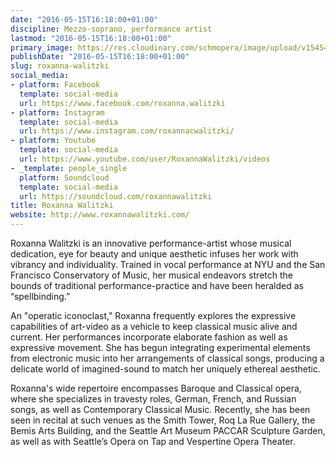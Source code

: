 ```yaml
---
date: "2016-05-15T16:18:00+01:00"
discipline: Mezzo-soprano, performance artist
lastmod: "2016-05-15T16:18:00+01:00"
primary_image: https://res.cloudinary.com/schmopera/image/upload/v1545409169/media/webhook-uploads/1463325418275/2016-05-15---Roxanna-Walitzki.jpg.jpg
publishDate: "2016-05-15T16:18:00+01:00"
slug: roxanna-walitzki
social_media:
- platform: Facebook
  template: social-media
  url: https://www.facebook.com/roxanna.walitzki
- platform: Instagram
  template: social-media
  url: https://www.instagram.com/roxannacwalitzki/
- platform: Youtube
  template: social-media
  url: https://www.youtube.com/user/RoxannaWalitzki/videos
- _template: people_single
  platform: Soundcloud
  template: social-media
  url: https://soundcloud.com/roxannawalitzki
title: Roxanna Walitzki
website: http://www.roxannawalitzki.com/
---
```


Roxanna Walitzki is an innovative performance-artist whose musical dedication, eye for beauty and unique aesthetic infuses her work with vibrancy and individuality. Trained in vocal performance at NYU and the San Francisco Conservatory of Music, her musical endeavors stretch the bounds of traditional performance-practice and have been heralded as “spellbinding.”

An "operatic iconoclast," Roxanna frequently explores the expressive capabilities of art-video as a vehicle to keep classical music alive and current.  Her performances incorporate elaborate fashion as well as expressive movement.  She has begun integrating experimental elements from electronic music into her arrangements of classical songs, producing a delicate world of imagined-sound to match her uniquely ethereal aesthetic.

Roxanna's wide repertoire encompasses Baroque and Classical opera, where she specializes in travesty roles, German, French, and Russian songs, as well as Contemporary Classical Music.  Recently, she has been seen in recital at such venues as the Smith Tower, Roq La Rue Gallery, the Bemis Arts Building, and the Seattle Art Museum PACCAR Sculpture Garden, as well as with Seattle’s Opera on Tap and Vespertine Opera Theater.  

